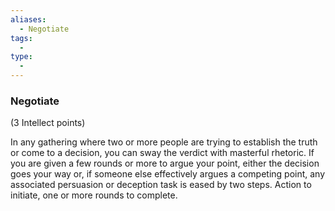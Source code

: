 ```yaml
---
aliases:
  - Negotiate
tags:
  - 
type:
  - 
---
```

### Negotiate

(3 Intellect points)

In any gathering where two or more people are trying to establish the truth or come to a decision, you can sway the verdict with masterful rhetoric. If you are given a few rounds or more to argue your point, either the decision goes your way or, if someone else effectively argues a competing point, any associated persuasion or deception task is eased by two steps. Action to initiate, one or more rounds to complete.
